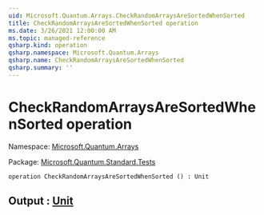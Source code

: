 ```yaml
---
uid: Microsoft.Quantum.Arrays.CheckRandomArraysAreSortedWhenSorted
title: CheckRandomArraysAreSortedWhenSorted operation
ms.date: 3/26/2021 12:00:00 AM
ms.topic: managed-reference
qsharp.kind: operation
qsharp.namespace: Microsoft.Quantum.Arrays
qsharp.name: CheckRandomArraysAreSortedWhenSorted
qsharp.summary: ''
---
```


# CheckRandomArraysAreSortedWhenSorted operation

Namespace: [Microsoft.Quantum.Arrays](xref:Microsoft.Quantum.Arrays)

Package: [Microsoft.Quantum.Standard.Tests](https://nuget.org/packages/Microsoft.Quantum.Standard.Tests)




```qsharp
operation CheckRandomArraysAreSortedWhenSorted () : Unit
```


## Output : [Unit](xref:microsoft.quantum.lang-ref.unit)

